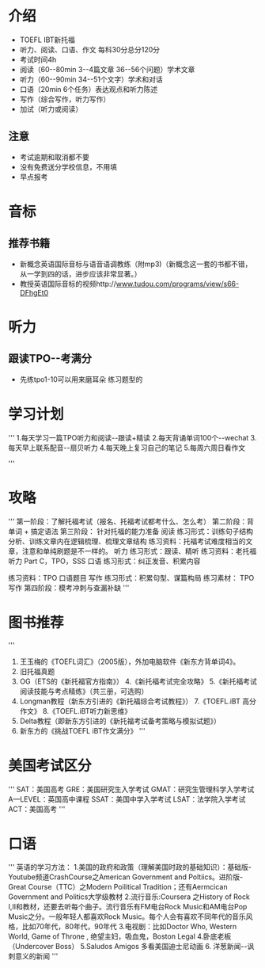 # 介绍
- TOEFL IBT新托福
- 听力、阅读、口语、作文  每科30分总分120分 
- 考试时间4h
- 阅读（60--80min 3--4篇文章 36--56个问题）学术文章
- 听力（60--90min 34--51个文字）学术和对话
- 口语（20min 6个任务）表达观点和听力陈述
- 写作（综合写作，听力写作）
- 加试（听力或阅读）
## 注意
- 考试逾期和取消都不要
- 没有免费送分学校信息，不用填
- 早点报考



# 音标
## 推荐书籍
- 新概念英语国际音标与语音语调教练（附mp3)（新概念这一套的书都不错，从一学到四的话，进步应该非常显著。）    
- 教授英语国际音标的视频http://www.tudou.com/programs/view/s66-DFhgEt0


# 听力
## 跟读TPO--考满分
- 先练tpo1-10可以用来磨耳朵 练习题型的


# 学习计划
'''
1.每天学习一篇TPO听力和阅读--跟读+精读
2.每天背诵单词100个--wechat
3.每天早上联系配音--扇贝听力
4.每天晚上复习自己的笔记
5.每周六周日看作文

'''


# 攻略
'''
第一阶段：了解托福考试（报名、托福考试都考什么、怎么考）
第二阶段：背单词 + 搞定语法
第三阶段： 针对托福的能力准备
阅读
    练习形式：训练句子结构分析、训练文章内在逻辑梳理、梳理文章结构 
    练习资料：托福考试难度相当的文章，注意和单纯刷题是不一样的。
听力
    练习形式：跟读、精听 
    练习资料：老托福听力 Part C，TPO，SSS 
口语
    练习形式：纠正发音、积累内容</p>
    练习资料：TPO 口语题目 
写作
    练习形式：积累句型、谋篇构局
    练习素材： TPO 写作
第四阶段：模考冲刺与查漏补缺
'''


# 图书推荐
'''
1. 王玉梅的《TOEFL词汇》（2005版），外加电脑软件《新东方背单词4》。
2. 旧托福真题
3. OG（ETS的《新托福官方指南》）
4.《新托福考试完全攻略》
5.《新托福考试阅读技能与考点精练》（共三册，可选购）
6. Longman教程（新东方引进的《新托福综合考试教程》）
7.《TOEFL.iBT 高分作文》
8.《TOEFL.iBT听力新思维》
9. Delta教程（即新东方引进的《新托福考试备考策略与模拟试题》）
10. 新东方的《挑战TOEFL iBT作文满分》
'''


# 美国考试区分
'''
SAT：美国高考
GRE：美国研究生入学考试
GMAT：研究生管理科学入学考试
A—LEVEL：英国高中课程
SSAT：美国中学入学考试
LSAT：法学院入学考试
ACT：美国高考
'''


# 口语
'''
英语的学习方法：
1.美国的政府和政策（理解美国时政的基础知识）：基础版-Youtube频道CrashCourse之American Government and Poltiics。进阶版-Great Course（TTC）之Modern Poilitical Tradition；还有Aermcican Government and Politics大学级教材
2.流行音乐:Coursera 之History of Rock I,II和教材，还要去听每个曲子。流行音乐有FM电台Rock Music和AM电台Pop Music之分。一般年轻人都喜欢Rock Music。每个人会有喜欢不同年代的音乐风格，比如70年代，80年代，90年代
3.电视剧：比如Doctor Who, Western World, Game of Throne , 绝望主妇，吸血鬼，Boston Legal
4.卧底老板（Undercover Boss）
5.Saludos Amigos 多看美国迪士尼动画
6. 洋葱新闻--讽刺意义的新闻
'''